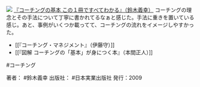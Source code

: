 
[![](https://images-fe.ssl-images-amazon.com/images/I/419EVFkvh2L._SL160_.jpg)](http://www.amazon.co.jp/exec/obidos/ASIN/B00K9YAMT6/choiyaki81-22/ref=nosim)
[『コーチングの基本 この１冊ですべてわかる』（鈴木義幸）](http://www.amazon.co.jp/exec/obidos/ASIN/B00K9YAMT6/choiyaki81-22/ref=nosim)
コーチングの理念とその手法について丁寧に書かれてるなぁと感じた。手法に重きを置いている感じ。あと、事例がいくつか載ってて、コーチングの流れをイメージしやすかった。

- [[『コーチング・マネジメント』（伊藤守）]]
- [[『図解 コーチングの「基本」が身につく本』（本間正人）]]

#コーチング 

著者： #鈴木義幸 
出版社： #日本実業出版社
発行：2009
